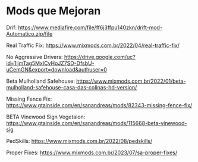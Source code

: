 # Mods que Mejoran

Drif: https://www.mediafire.com/file/ff6j3ffpu140zkn/drift-mod-Automatico.zip/file

Real Traffic Fix: https://www.mixmods.com.br/2022/04/real-traffic-fix/

No Aggressive Drivers: https://drive.google.com/uc?id=1ijmTag5MxICvHoJZ7SD-DfsbU-uCemGN&export=download&authuser=0

Beta Mulholland Safehouse: https://www.mixmods.com.br/2022/01/beta-mulholland-safehouse-casa-das-colinas-hd-version/

Missing Fence Fix: https://www.gtainside.com/en/sanandreas/mods/82343-missing-fence-fix/

BETA Vinewood Sign Vegetaion: https://www.gtainside.com/en/sanandreas/mods/115668-beta-vinewood-sig

PedSkills: https://www.mixmods.com.br/2022/08/pedskills/

Proper Fixes: https://www.mixmods.com.br/2023/07/sa-proper-fixes/
